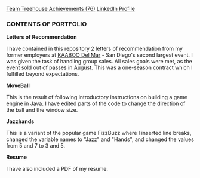 [Team Treehouse Achievements (76)](https://teamtreehouse.com/scottchaplinski)
[LinkedIn Profile](https://www.linkedin.com/in/scott-chaplinski-740862b3/)

<h3>CONTENTS OF PORTFOLIO</h3>

**Letters of Recommendation**

I have contained in this repository 2 letters of recommendation from my former employers at [KAABOO Del Mar](https://www.kaaboodelmar.com/) - San Diego's second largest event. I was given the task of handling group sales. All sales goals were met, as the event sold out of passes in August. This was a one-season contract which I fulfilled beyond expectations.


**MoveBall** 

This is the result of following introductory instructions on building a game engine in Java. I have edited parts of the code to change the direction of the ball and the window size.


**Jazzhands**

This is a variant of the popular game FizzBuzz where I inserted line breaks, changed the variable names to "Jazz" and "Hands", and changed the values from 5 and 7 to 3 and 5.

**Resume**

I have also included a PDF of my resume.
